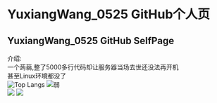 # YuxiangWang_0525 GitHub个人页
## YuxiangWang_0525 GitHub SelfPage
介绍:  
一个蒟蒻,整了5000多行代码却让服务器当场去世还没法再开机  
甚至Linux环境都没了  
![Top Langs](https://github-readme-stats-one-bice.vercel.app/api/top-langs/?username=YuxiangWang0525&langs_count=10&layout=compact&role=OWNER,ORGANIZATION_MEMBER)
![弱](https://statcard.vercel.app/practice?id=268698)  
[![](https://img.shields.io/badge/%E6%B4%9B%E5%A4%A9%E4%BE%9D%E4%B8%BB%E9%A2%98%E7%9A%AE%E8%82%A4%E7%AB%99-%E8%B6%85%E7%BA%A7%E7%AE%A1%E7%90%86%E5%91%98(%E7%AB%99%E9%95%BF)-66CCFF)](https://luotianyi-theme-skin.top)
[![](https://img.shields.io/badge/Net--R--Studio-%E8%81%94%E5%90%88%E5%88%9B%E5%A7%8B%E4%BA%BA-%0953FF53)](http://net-r-studio.top)
